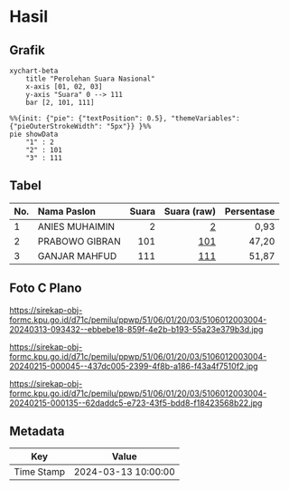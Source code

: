 # Hasil

## Grafik

```mermaid
xychart-beta
    title "Perolehan Suara Nasional"
    x-axis [01, 02, 03]
    y-axis "Suara" 0 --> 111
    bar [2, 101, 111]
```

```mermaid
%%{init: {"pie": {"textPosition": 0.5}, "themeVariables": {"pieOuterStrokeWidth": "5px"}} }%%
pie showData
    "1" : 2
    "2" : 101
    "3" : 111
```

## Tabel

| No. | Nama Paslon    | Suara | Suara (raw) | Persentase |
|:--- |:-------------- | -----:| -----------:| ----------:|
| 1   | ANIES MUHAIMIN | 2     | [2][p-1]    | 0,93       |
| 2   | PRABOWO GIBRAN | 101   | [101][p-2]  | 47,20      |
| 3   | GANJAR MAHFUD  | 111   | [111][p-3]  | 51,87      |


[p-1]: https://github.com/gigit-pemilu/pemilu-2024/blob/main/pilpres/hitung-suara/sub/51-bali/sub/06-bangli/sub/01-susut/sub/2003-abuan/sub/004-tps/sub/paslon-1.txt
[p-2]: https://github.com/gigit-pemilu/pemilu-2024/blob/main/pilpres/hitung-suara/sub/51-bali/sub/06-bangli/sub/01-susut/sub/2003-abuan/sub/004-tps/sub/paslon-2.txt
[p-3]: https://github.com/gigit-pemilu/pemilu-2024/blob/main/pilpres/hitung-suara/sub/51-bali/sub/06-bangli/sub/01-susut/sub/2003-abuan/sub/004-tps/sub/paslon-3.txt

## Foto C Plano

https://sirekap-obj-formc.kpu.go.id/d71c/pemilu/ppwp/51/06/01/20/03/5106012003004-20240313-093432--ebbebe18-859f-4e2b-b193-55a23e379b3d.jpg

https://sirekap-obj-formc.kpu.go.id/d71c/pemilu/ppwp/51/06/01/20/03/5106012003004-20240215-000045--437dc005-2399-4f8b-a186-f43a4f7510f2.jpg

https://sirekap-obj-formc.kpu.go.id/d71c/pemilu/ppwp/51/06/01/20/03/5106012003004-20240215-000135--62daddc5-e723-43f5-bdd8-f18423568b22.jpg


## Metadata

| Key        | Value               |
| ---------- | ------------------- |
| Time Stamp | 2024-03-13 10:00:00 |



